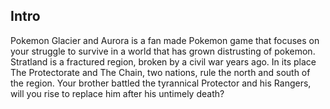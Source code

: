 ## Intro

Pokemon Glacier and Aurora is a fan made Pokemon game that focuses on your struggle to survive in a world that has grown distrusting of pokemon. Stratland is a fractured region, broken by a civil war years ago. In its place The Protectorate and The Chain, two nations, rule the north and south of the region. Your brother battled the tyrannical Protector and his Rangers, will you rise to replace him after his untimely death?